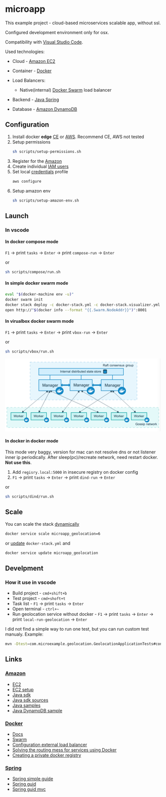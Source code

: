 # microapp

This example project - cloud-based microservices scalable app, without ssl.

Configured development environment only for osx.

Compatibility with [Visual Studio Code](https://code.visualstudio.com/).

Used technologies:

* Cloud - [Amazon EC2](https://aws.amazon.com/ec2/)
* Container - [Docker](https://www.docker.com/)
* Load Balancers:

  * Native(internal) [Docker Swarm](https://docs.docker.com/engine/swarm) load balancer

* Backend - [Java Spring](https://spring.io/)
* Database - [Amazon DynamoDB](https://aws.amazon.com/dynamodb/)

## Configuration

1. Install docker **edge** [CE](https://store.docker.com/editions/community/docker-ce-desktop-mac?tab=description) or [AWS](https://docs.docker.com/docker-for-aws/). Recommend CE, AWS not tested
1. Setup permissions
    ```bash
    sh scripts/setup-permissions.sh
    ```
1. Register for the [Amazon](https://console.aws.amazon.com/ec2/v2/home)
1. Create individual [IAM users](https://console.aws.amazon.com/iam/)
1. Set local [credentials](http://docs.aws.amazon.com/cli/latest/userguide/cli-chap-getting-started.html) profile
    ```bash
    aws configure
    ```
1. Setup amazon env
    ```bash
    sh scripts/setup-amazon-env.sh
    ```

## Launch

### In vscode

#### In docker compose mode

`F1` -> print `tasks` -> `Enter` -> print `compose-run` -> `Enter`

or

```bash
sh scripts/compose/run.sh
```

#### In simple docker swarm mode

```bash
eval "$(docker-machine env -u)"
docker swarm init
docker stack deploy -c docker-stack.yml -c docker-stack.visualizer.yml microapp
open http://"$(docker info --format "{{.Swarm.NodeAddr}}")":8001
```

#### In virualbox docker swarm mode

`F1` -> print `tasks` -> `Enter` -> print `vbox-run` -> `Enter`

or

```bash
sh scripts/vbox/run.sh
```

![Native swarm network map](images/swarm-diagram.png)

#### In docker in docker mode

This mode very baggy, version for mac can not resolve dns or not listener inner ip periodically. After sleep(pc)/recreate network, need restart docker. **Not use this**.

1. Add `regisry.local:5000` in insecure registry on docker config
1. `F1` -> print `tasks` -> `Enter` -> print `dind-run` -> `Enter`

or

```bash
sh scripts/dind/run.sh
```

## Scale

You can scale the stack [dynamically](https://docs.docker.com/engine/reference/commandline/service_scale/#scale-a-single-service)

```bash
docker service scale microapp_geolocation=6
```

or [update](https://docs.docker.com/engine/reference/commandline/service_update) `docker-stack.yml` and

```bash
docker service update microapp_geolocation
```

## Develpment

### How it use in vscode

* Build project - `cmd+shift+b`
* Test project - `cmd+shoft+t`
* Task list - `F1` -> print `tasks` -> `Enter`
* Open terminal - `ctrl+~`
* Run geolocation service without docker - `F1` -> print `tasks` -> `Enter` -> print `local-run-geolocation` -> `Enter`

I did not find a simple way to run one test, but you can run custom test manualy. Example:

```bash
mvn -Dtest=com.microexample.geolocation.GeolocationApplicationTests#contextLoads test
```

## Links

### [Amazon](https://aws.amazon.com)

* [EC2](https://aws.amazon.com/documentation/ec2/)
* [EC2 setup](http://docs.aws.amazon.com/AWSEC2/latest/UserGuide/get-set-up-for-amazon-ec2.html)
* [Java sdk](https://aws.amazon.com/sdk-for-java)
* [Java sdk sources](https://github.com/aws/aws-sdk-java)
* [Java samples](https://github.com/aws/aws-sdk-java/tree/master/src/samples)
* [Java DynamoDB sample](https://github.com/aws/aws-sdk-java/tree/master/src/samples/AmazonDynamoDB)

### [Docker](https://www.docker.com/)

* [Docs](https://docs.docker.com)
* [Swarm](https://docs.docker.com/engine/swarm)
* [Configuration external load balancer](https://docs.docker.com/engine/swarm/ingress/#configure-an-external-load-balancer)
* [Solving the routing mess for services using Docker](https://medium.com/@lherrera/solving-the-routing-mess-for-services-in-docker-73492c37b335)
* [Creating a private docker registry](http://www.macadamian.com/2017/02/07/creating-a-private-docker-registry/)

### [Spring](https://spring.io/)

* [Spring simple guide](https://ru.wikibooks.org/wiki/Spring_Framework_Guide)
* [Spring guid](http://docs.spring.io/spring/docs/current/spring-framework-reference/html/index.html)
* [Spring guid mvc](http://docs.spring.io/spring/docs/current/spring-framework-reference/html/mvc.html)
